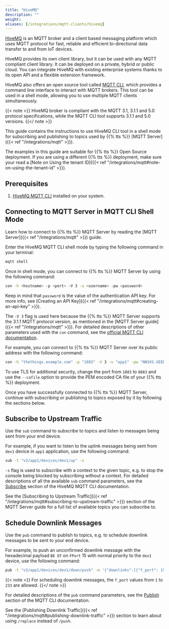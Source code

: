 ```yaml
---
title: "HiveMQ"
description: ""
weight: 
aliases: [/integrations/mqtt-clients/hivemq]
---
```


[HiveMQ](https://www.hivemq.com/) is an MQTT broker and a client based messaging platform which uses MQTT protocol for fast, reliable and efficient bi-directional data transfer to and from IoT devices. 

<!--more-->

HiveMQ provides its own client library, but it can be used with any MQTT compliant client library. It can be deployed on a private, hybrid or public cloud. You can integrate HiveMQ with existing enterprise systems thanks to its open API and a flexible extension framework.

HiveMQ also offers an open source tool called [MQTT CLI](https://github.com/hivemq/mqtt-cli), which provides a command line interface to interact with MQTT brokers. This tool can be used in a shell mode, allowing you to use multiple MQTT clients simultaneously. 

{{< note >}} HiveMQ broker is compliant with the MQTT 3.1, 3.1.1 and 5.0 protocol specifications, while the MQTT CLI tool supports 3.1.1 and 5.0 versions. {{</ note >}}

This guide contains the instructions to use HiveMQ CLI tool in a shell mode for subscribing and publishing to topics used by {{% tts %}} [MQTT Server]({{< ref "/integrations/mqtt" >}}).

The examples in this guide are suitable for {{% tts %}} Open Source deployment. If you are using a different {{% tts %}} deployment, make sure your read a [Note on Using the tenant ID]({{< ref "/integrations/mqtt#note-on-using-the-tenant-id" >}}).

## Prerequisites

1. [HiveMQ MQTT CLI](https://hivemq.github.io/mqtt-cli/docs/installation.html) installed on your system.

## Connecting to MQTT Server in MQTT CLI Shell Mode

Learn how to connect to {{% tts %}} MQTT Server by reading the [MQTT Server]({{< ref "/integrations/mqtt" >}}) guide.

Enter the HiveMQ MQTT CLI shell mode by typing the following command in your terminal:

```bash
mqtt shell
```

Once in shell mode, you can connect to {{% tts %}} MQTT Server by using the following command:

```bash
con -h <hostname> -p <port> -V 3 -u <username> -pw <password>
```

Keep in mind that `password` is the value of the authentication API key. For more info, see [Creating an API Key]({{< ref "/integrations/mqtt#creating-an-api-key" >}}).

The `-V 3` flag is used here because the {{% tts %}} MQTT Server supports the 3.1.1 MQTT protocol version, as mentioned in the [MQTT Server guide]({{< ref "/integrations/mqtt" >}}). For detailed descriptions of other parameters used with the `con` command, see the [official MQTT CLI documentation](https://hivemq.github.io/mqtt-cli/docs/shell/connect.html).

For example, you can connect to {{% tts %}} MQTT Server over its public address with the following command:

```bash
con -h "thethings.example.com" -p "1883" -V 3 -u "app1" -pw "NNSXS.VEEBURF3KR77ZR.."
```

To use TLS for additional security, change the port from `1883` to `8883` and use the `--cafile` option to provide the PEM encoded CA file of your {{% tts %}} deployment.

Once you have successfully connected to {{% tts %}} MQTT Server, continue with subscribing or publishing to topics exposed by it by following the sections below.

## Subscribe to Upstream Traffic

Use the `sub` command to subscribe to topics and listen to messages being sent from your end device. 

For example, if you want to listen to the uplink messages being sent from `dev1` device in `app1` application, use the following command:

```bash
sub -t "v3/app1/devices/dev1/up" -s
```

`-s` flag is used to subscribe with a context to the given topic, e.g. to stop the console being blocked by subscribing without a context. For detailed descriptions of all the available `sub` command parameters, see the [Subscribe](https://hivemq.github.io/mqtt-cli/docs/shell/subscribe.html) section of the HiveMQ MQTT CLI documentation.

See the [Subscribing to Upstream Traffic]({{< ref "/integrations/mqtt#subscribing-to-upstream-traffic" >}}) section of the MQTT Server guide for a full list of available topics you can subscribe to.

## Schedule Downlink Messages

Use the `pub` command to publish to topics, e.g. to schedule downlink messages to be sent to your end device. 

For example, to push an unconfirmed downlink message with the hexadecimal payload `BE EF` on `FPort` 15 with normal priority to the `dev1` device, use the following command:

```bash
pub -t "v3/app1/devices/dev1/down/push" -m '{"downlinks":[{"f_port": 15,"frm_payload":"vu8=","priority": "NORMAL"}]}'
```

{{< note >}} For scheduling downlink messages, the `f_port` values from `1` to `233` are allowed. {{</ note >}}

For detailed descriptions of the `pub` command parameters, see the [Publish](https://hivemq.github.io/mqtt-cli/docs/shell/publish.html) section of the MQTT CLI documentation.

See the [Publishing Downlink Traffic]({{< ref "/integrations/mqtt#publishing-downlink-traffic" >}}) section to learn about using `/replace` instead of `/push`.
